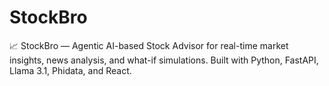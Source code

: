 # StockBro
📈 StockBro — Agentic AI-based Stock Advisor for real-time market insights, news analysis, and what-if simulations. Built with Python, FastAPI, Llama 3.1, Phidata, and React.
